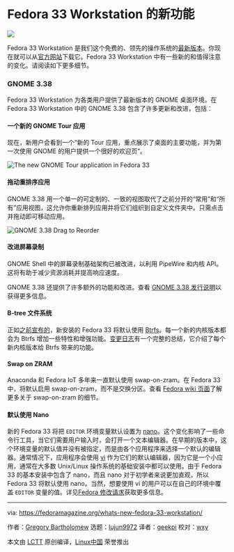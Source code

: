 [#]: collector: (lujun9972)
[#]: translator: (geekpi)
[#]: reviewer: (wxy)
[#]: publisher: ( )
[#]: url: ( )
[#]: subject: (What’s new in Fedora 33 Workstation)
[#]: via: (https://fedoramagazine.org/whats-new-fedora-33-workstation/)
[#]: author: (Gregory Bartholomew https://fedoramagazine.org/author/glb/)

Fedora 33 Workstation 的新功能
======

![][1]

Fedora 33 Workstation 是我们这个免费的、领先的操作系统的[最新版本][2]。你现在就可以从[官方网站][3]下载它。Fedora 33 Workstation 中有一些新的和值得注意的变化。请阅读如下更多细节。

### GNOME 3.38

Fedora 33 Workstation 为各类用户提供了最新版本的 GNOME 桌面环境。在 Fedora 33 Workstation 中的 GNOME 3.38 包含了许多更新和改进，包括：

#### 一个新的 GNOME Tour 应用

现在，新用户会看到一个“新的 Tour 应用，重点展示了桌面的主要功能，并为第一次使用 GNOME 的用户提供一个很好的欢迎页”。

![The new GNOME Tour application in Fedora 33][4]

#### 拖动重排序应用

GNOME 3.38 用一个单一的可定制的、一致的视图取代了之前分开的“常用”和“所有”应用视图，这允许你重新排列应用并将它们组织到自定义文件夹中。只需点击并拖动即可移动应用。

![GNOME 3.38 Drag to Reorder][5]

#### 改进屏幕录制

GNOME Shell 中的屏幕录制基础架构已被改进，以利用 PipeWire 和内核 API。这将有助于减少资源消耗并提高响应速度。

GNOME 3.38 还提供了许多额外的功能和改进。查看 [GNOME 3.38 发行说明][6]以获得更多信息。

#### B-tree 文件系统

正如[之前宣布的][7]，新安装的 Fedora 33 将默认使用 [Btrfs][8]。每一个新的内核版本都会为 Btrfs 增加一些特性和增强功能。[变更日志][9]有一个完整的总结，它介绍了每个新内核版本给 Btrfs 带来的功能。

#### Swap on ZRAM

Anaconda 和 Fedora IoT 多年来一直默认使用 swap-on-zram。在 Fedora 33 中，将默认启用 swap-on-zram，而不是交换分区。查看 [Fedora wiki 页面][10]了解更多关于 swap-on-zram 的细节。

#### 默认使用 Nano

新的 Fedora 33 将把 `EDITOR` 环境变量默认设置为 [nano][11]。这个变化影响了一些命令行工具，当它们需要用户输入时，会打开一个文本编辑器。在早期的版本中，这个环境变量的默认值并没有被指定，而是由各个应用程序来选择一个默认的编辑器。通常情况下，应用程序会使用 [vi][12] 作为它们的默认编辑器，因为它是一个小应用，通常在大多数 Unix/Linux 操作系统的基础安装中都可以使用。由于 Fedora 33 的基本安装中包含了 nano，而且 nano 对于初学者来说更加直观，所以 Fedora 33 将默认使用 nano。当然，想要使用 vi 的用户可以在自己的环境中覆盖 `EDITOR` 变量的值。详见[Fedora 修改请求][11]获取更多信息。

--------------------------------------------------------------------------------

via: https://fedoramagazine.org/whats-new-fedora-33-workstation/

作者：[Gregory Bartholomew][a]
选题：[lujun9972][b]
译者：[geekpi](https://github.com/geekpi)
校对：[wxy](https://github.com/wxy)

本文由 [LCTT](https://github.com/LCTT/TranslateProject) 原创编译，[Linux中国](https://linux.cn/) 荣誉推出

[a]: https://fedoramagazine.org/author/glb/
[b]: https://github.com/lujun9972
[1]: https://fedoramagazine.org/wp-content/uploads/2020/10/f33workstation-816x345.jpg
[2]: https://fedoramagazine.org/announcing-fedora-33/
[3]: https://getfedora.org/workstation
[4]: https://fedoramagazine.org/wp-content/uploads/2020/10/fedora-33-gnome-tour-1.png
[5]: https://fedoramagazine.org/wp-content/uploads/2020/10/drag-to-reorder-1.gif
[6]: https://help.gnome.org/misc/release-notes/3.38/
[7]: https://fedoramagazine.org/btrfs-coming-to-fedora-33/
[8]: https://en.wikipedia.org/wiki/Btrfs
[9]: https://btrfs.wiki.kernel.org/index.php/Changelog#By_feature
[10]: https://fedoraproject.org/wiki/Changes/SwapOnZRAM
[11]: https://fedoraproject.org/wiki/Changes/UseNanoByDefault
[12]: https://en.wikipedia.org/wiki/Vi
